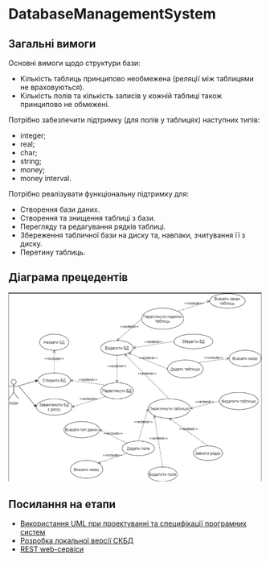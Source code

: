 # DatabaseManagementSystem

## Загальні вимоги
Основні вимоги щодо структури бази:
* Кількість таблиць принципово необмежена (реляції між таблицями не враховуються).
* Кількість полів та кількість записів у кожній таблиці також принципово не обмежені.

Потрібно забезпечити підтримку (для полів у таблицях) наступних типів:
* integer;
* real;
* char;
* string;
* money;
* money interval.

Потрібно реалізувати функціональну підтримку для:
* Створення бази даних.
* Створення та знищення таблиці з бази.
* Перегляду та редагування рядків таблиці.
* Збереження табличної бази на диску та, навпаки, зчитування її з диску.
* Перетину таблиць.


## Діаграма прецедентів
![Alt text](img/UseCase0.png?raw=true)

## Посилання на етапи
* [Використання UML при проектуванні та специфікації програмних систем](docs/README1.md)<br>
* [Розробка локальної версії СКБД](docs/README2.md)
* [REST web-сервіси](docs/README3.md)
